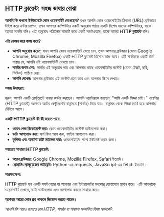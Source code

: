 ## HTTP ক্লায়েন্ট: সহজ ভাষায় বোঝা

**আপনি কি কখনো ইন্টারনেটে কোন ওয়েবসাইট দেখেছেন?** যখন আপনি কোন ওয়েবসাইটের ঠিকানা (URL) ব্রাউজারে টাইপ করে এন্টার চাপেন, তখন আপনার কম্পিউটার একটি অনুরোধ পাঠায় একটি বিশেষ ধরনের কম্পিউটারে, যাকে আমরা সার্ভার বলি। এই অনুরোধ পাঠানোর কাজটি করে একটি সফটওয়্যার, যাকে আমরা **HTTP ক্লায়েন্ট** বলি।

**এটা কেমন করে কাজ করে?**

-   **আপনি অনুরোধ করেন:** যখন আপনি কোন ওয়েবসাইটে যেতে চান, তখন আপনার ব্রাউজার (যেমন Google Chrome, Mozilla Firefox) একটি HTTP ক্লায়েন্ট হিসেবে কাজ করে। এটি সার্ভারকে একটি বার্তা পাঠায় যে, আপনি ওই ওয়েবসাইটটি দেখতে চান।
-   **সার্ভার জবাব দেয়:** সার্ভার এই অনুরোধ পায় এবং আপনার কাছে ওয়েবসাইটের কন্টেন্ট (যেমন টেক্সট, ছবি, ভিডিও) পাঠিয়ে দেয়।
-   **আপনি দেখেন:** আপনার ব্রাউজার এই কন্টেন্ট গ্রহণ করে এবং আপনার স্ক্রিনে দেখায়।

**সহজ উদাহরণ:**

ধরুন, আপনি একটি রেস্টুরেন্টে খাবার অর্ডার করছেন। আপনি ওয়েটারকে বলছেন, "আমি একটি পিজ্জা চাই।" ওয়েটার (HTTP ক্লায়েন্ট) আপনার অর্ডার রেস্টুরেন্টের রান্নাঘরে (সার্ভার) নিয়ে যায়। রান্নাঘর থেকে পিজ্জা তৈরি হয়ে আপনার টেবিলে আসে।

**একটি HTTP ক্লায়েন্ট কী কী করতে পারে:**

-   **ওয়েব পেজ রিকোয়েস্ট করা:** কোন ওয়েবসাইটের কন্টেন্ট ডাউনলোড করা।
-   **ডাটা আপলোড করা:** ফর্ম ফিল আপ করা, ফাইল আপলোড করা।
-   **কুকিজ এবং অন্যান্য ডাটা ম্যানেজ করা:** ওয়েবসাইটের সাথে ইন্টারেক্ট করার জন্য।

**সবচেয়ে সাধারণ HTTP ক্লায়েন্ট:**

-   **ওয়েব ব্রাউজার:** Google Chrome, Mozilla Firefox, Safari ইত্যাদি।
-   **প্রোগ্রামিং ল্যাঙ্গুয়েজের লাইব্রেরি:** Python-এর requests, JavaScript-এর fetch ইত্যাদি।

**সারসংক্ষেপ:**

HTTP ক্লায়েন্ট হল একটি সফটওয়্যার যা আপনার এবং ইন্টারনেটের মধ্যকার যোগাযোগ স্থাপন করে। এটি আপনাকে ওয়েবসাইট দেখতে, ডাটা ডাউনলোড এবং আপলোড করতে সাহায্য করে।

**আপনার আরো কোন প্রশ্ন থাকলে জিজ্ঞেস করতে পারেন।**

_আপনি কি আরও জানতে চান HTTP, সার্ভার বা অন্যান্য সম্পর্কিত বিষয় সম্পর্কে?_
